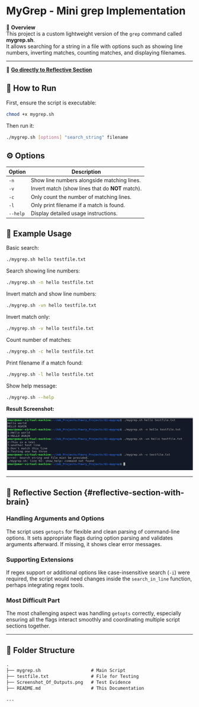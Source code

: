 
# MyGrep - Mini grep Implementation

📄 **Overview**  
This project is a custom lightweight version of the `grep` command called **mygrep.sh**.  
It allows searching for a string in a file with options such as showing line numbers, inverting matches, counting matches, and displaying filenames.

---
🔗 **[Go directly to Reflective Section](#reflective-section-with-brain)**

## 🚀 How to Run
First, ensure the script is executable:

```bash
chmod +x mygrep.sh
```

Then run it:

```bash
./mygrep.sh [options] "search_string" filename
```

## ⚙️ Options
| Option  | Description |
|---------|-------------|
| `-n`    | Show line numbers alongside matching lines. |
| `-v`    | Invert match (show lines that do **NOT** match). |
| `-c`    | Only count the number of matching lines. |
| `-l`    | Only print filename if a match is found. |
| `--help`| Display detailed usage instructions. |

## 📸 Example Usage

Basic search:

```bash
./mygrep.sh hello testfile.txt
```

Search showing line numbers:

```bash
./mygrep.sh -n hello testfile.txt
```

Invert match and show line numbers:

```bash
./mygrep.sh -vn hello testfile.txt
```

Invert match only:

```bash
./mygrep.sh -v hello testfile.txt
```

Count number of matches:

```bash
./mygrep.sh -c hello testfile.txt
```

Print filename if a match found:

```bash
./mygrep.sh -l hello testfile.txt
```

Show help message:

```bash
./mygrep.sh --help
```

**Result Screenshot:**

![Example Result](Screenshot_Of_Outputs.png)

---

## 🧠 Reflective Section {#reflective-section-with-brain}
### Handling Arguments and Options
The script uses `getopts` for flexible and clean parsing of command-line options. It sets appropriate flags during option parsing and validates arguments afterward. If missing, it shows clear error messages.

### Supporting Extensions
If regex support or additional options like case-insensitive search (`-i`) were required, the script would need changes inside the `search_in_line` function, perhaps integrating regex tools.

### Most Difficult Part
The most challenging aspect was handling `getopts` correctly, especially ensuring all the flags interact smoothly and coordinating multiple script sections together.

---

## 📂 Folder Structure

```
.
├── mygrep.sh                   # Main Script
├── testfile.txt                # File for Testing
├── Screenshot_Of_Outputs.png   # Test Evidence
├── README.md                   # This Documentation

---

